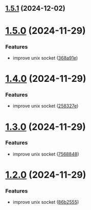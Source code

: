 ## [1.5.1](https://github.com/msobiecki/boilerplate-express-server/compare/v1.5.0...v1.5.1) (2024-12-02)



# [1.5.0](https://github.com/msobiecki/boilerplate-express-server/compare/v1.4.0...v1.5.0) (2024-11-29)


### Features

* improve unix socket ([368a91e](https://github.com/msobiecki/boilerplate-express-server/commit/368a91e576c701a69d302ce42dae3d8c7a955ec6))



# [1.4.0](https://github.com/msobiecki/boilerplate-express-server/compare/v1.3.0...v1.4.0) (2024-11-29)


### Features

* improve unix socket ([258327e](https://github.com/msobiecki/boilerplate-express-server/commit/258327eaf345525195179b795b9295c95666431f))



# [1.3.0](https://github.com/msobiecki/boilerplate-express-server/compare/v1.2.0...v1.3.0) (2024-11-29)


### Features

* improve unix socket ([7568848](https://github.com/msobiecki/boilerplate-express-server/commit/7568848271458f53df273bcbfee000b4327dd91a))



# [1.2.0](https://github.com/msobiecki/boilerplate-express-server/compare/v1.1.5...v1.2.0) (2024-11-29)


### Features

* improve unix socket ([86b2555](https://github.com/msobiecki/boilerplate-express-server/commit/86b25556baab2a633e6f18e619d417b3af4f15fc))




